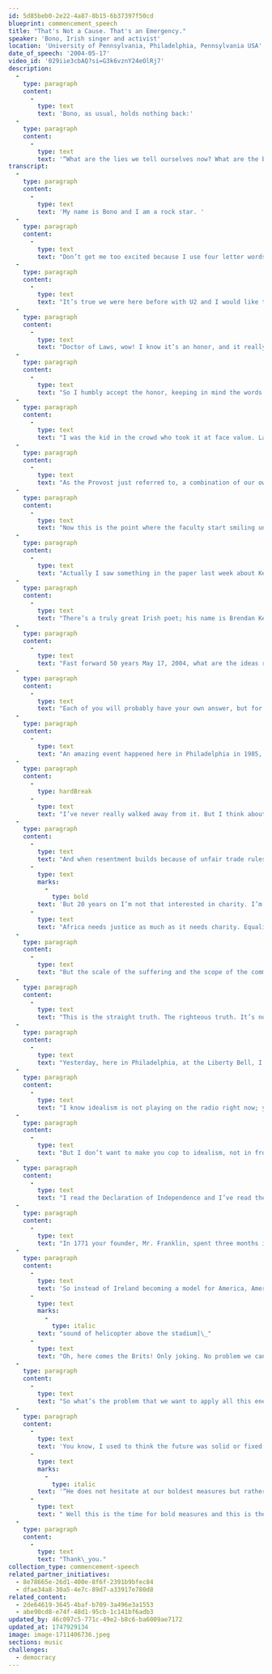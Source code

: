 ```yaml
---
id: 5d85beb0-2e22-4a87-8b15-6b37397f50cd
blueprint: commencement_speech
title: "That's Not a Cause. That's an Emergency."
speaker: 'Bono, Irish singer and activist'
location: 'University of Pennsylvania, Philadelphia, Pennsylvania USA'
date_of_speech: '2004-05-17'
video_id: '029iie3cbAQ?si=G3k6vznY24eOlRj7'
description:
  -
    type: paragraph
    content:
      -
        type: text
        text: 'Bono, as usual, holds nothing back:'
  -
    type: paragraph
    content:
      -
        type: text
        text: '“What are the lies we tell ourselves now? What are the blind spots of our age? What’s worth spending your post-Penn lives trying to do or undo? It might be something simple. It might be something as simple as our deep down refusal to believe that every human life has equal worth. Could that be it? Could that be it?”'
transcript:
  -
    type: paragraph
    content:
      -
        type: text
        text: 'My name is Bono and I am a rock star. '
  -
    type: paragraph
    content:
      -
        type: text
        text: "Don’t get me too excited because I use four letter words when I get excited. I’d just like to say to the parents, your children are safe, your country is safe, the\_FCC\_has taught me a lesson and the only four letter word I’m going to use today is\_PENN. Come to think of it, Bono is a four-letter word. The whole business of obscenity  --  I don’t think there’s anything certainly more unseemly than the site of a rock star in academic robes. It’s a bit like when people put their King Charles spaniels in little tartan sweats and hats. It’s not natural, and it doesn’t make the dog any\_smarter."
  -
    type: paragraph
    content:
      -
        type: text
        text: "It’s true we were here before with U2 and I would like to thank them for giving me a great life, as well as you. I’ve got a great rock and roll band that normally stand in the back when I’m talking to thousands of people in a football stadium and they were here with me I think it was seven years ago. Actually then I was with some other sartorial problems. I was wearing a mirror ball suit and I emerged from a forty-foot high revolving lemon. It was a cross between a space ship, a disco and a plastic fruit. I guess it was at that point when your Trustees decided to give me their highest\_honor."
  -
    type: paragraph
    content:
      -
        type: text
        text: "Doctor of Laws, wow! I know it’s an honor, and it really is an honor, but are you sure? Doctor of Law, all I can think about is the laws I’ve broken. Laws of nature, laws of physics, laws of the Commonwealth of Pennsylvania, and on a memorable night in the late seventies, I think it was Newton’s law of motion sickness. No, it’s true, my resume reads like a rap sheet. I have to come clean.\_I’ve broken a lot of laws, and the ones I haven’t I’ve certainly thought about. I have sinned in thought, word, and deed and God forgive me; actually God forgave me, but why would you? I’m here getting a doctorate, getting respectable, getting in the good graces of the powers that be, I hope it sends you students a powerful message: Crime does\_pay."
  -
    type: paragraph
    content:
      -
        type: text
        text: "So I humbly accept the honor, keeping in mind the words of a British playwright, John Mortimer it was, “No brilliance is needed in the law, nothing but common sense and relatively clean fingernails.” Well, at best I’ve got one of the two. But no, I never went to college, I’ve slept in some strange places, but the library wasn’t one of them. I studied rock and roll and I grew up in Dublin in the ’70s; music was an alarm bell for me, it woke me up to the world. I was 17 when I first saw The Clash, and it just sounded like revolution. The Clash were like, “This is a public service announcement\_ - with\_guitars.”\_"
  -
    type: paragraph
    content:
      -
        type: text
        text: "I was the kid in the crowd who took it at face value. Later I learned that a lot of the rebels were in it for the t-shirt. They’d wear the boots but they wouldn’t march. They’d smash bottles on their heads but they wouldn’t go to something more painful, like a town hall meeting. By the way I felt like that myself until recently. I didn’t expect change to come so slow. So agonizingly slow. I didn’t realize that the biggest obstacle to political and social progress wasn’t the Free Masons, or the Establishment, or the boot heal of whatever you consider the man to be, it was something much more\_subtle."
  -
    type: paragraph
    content:
      -
        type: text
        text: "As the Provost just referred to, a combination of our own indifference and the Kafkaesque labyrinth of those you encounter as people vanish down the corridors of bureaucracy. So for better or worse that was my education. I came away with a clear sense of the difference music could make in my own life, in other peoples lives if I did my job right, which if you’re a singer in a rock band means avoiding the obvious pitfalls, like say a mullet hairdo. If anyone here doesn’t know what a mullet is, by the way, your education’s certainly not complete. I’d ask for your money back. For a lead singer like me, a mullet is, I would suggest, arguably more dangerous than a drug problem. Yes, I had a mullet in the\_’80s."
  -
    type: paragraph
    content:
      -
        type: text
        text: "Now this is the point where the faculty start smiling uncomfortably and thinking maybe they should have offered me the honorary bachelors degree instead of the full blown (“He should have been the bachelor’s one; he’s talking about mullets and stuff…”); and if they’re asking what on earth I’m doing here, I think it’s a fair question: what am I doing here? More to the point: what are you doing here? Because if you don’t mind me saying so, this is a strange ending to an Ivy League education. Four years in these historic halls thinking great thoughts and now you’re sitting in a stadium better suited for football listening to an Irish rock star give a speech that is so far mostly about himself. What are you doing\_here?"
  -
    type: paragraph
    content:
      -
        type: text
        text: "Actually I saw something in the paper last week about Kermit the Frog giving a commencement address somewhere. One of the students was complaining, “I worked my ass off for four years to be addressed by a sock?” You have worked your ass off for this. For four years you’ve been buying, trading, and selling, everything you’ve got in this marketplace of ideas. The intellectual hustle. Your pockets are full, even if your parents’ are empty, and now you’ve got to figure out what to spend it on. Well, the going rate for change is not cheap. Big ideas are expensive. The University has had its share of big ideas. Benjamin Franklin had a few, so did Justice Brennen and in my opinion so does Judith Rodin. What a gorgeous girl. They all knew that if you’re gonna be good at your word if you’re gonna live up to your ideals and your education, it’s gonna cost you. So my question, I suppose, is: What’s the big idea? What’s your big idea? What are you willing to spend your moral capital, your intellectual capital, your cash, your sweat equity in pursuing outside of the walls of the University of\_Pennsylvania?"
  -
    type: paragraph
    content:
      -
        type: text
        text: "There’s a truly great Irish poet; his name is Brendan Kennelly, and he has this epic poem called the Book of Judas, and there’s a line in that poem that never leaves my mind: “If you want to serve the age, betray it.” What does that mean to betray the age? Well to me betraying the age means exposing its conceits, its foibles, its phony moral certitudes. It means telling the secrets of the age and facing harsher truths. Every age has its massive moral blind spots. We might not see them, but our children will. Slavery was one of them and the people who best served that age were the ones who called it as it was, which was ungodly and inhuman. Ben Franklin called it when he became president of the Pennsylvania Abolition Society. Segregation. There was another one. America sees this now but it took a civil rights movement to betray their age. And 50 years ago the\_U.S.\_Supreme Court betrayed the age May 17, 1954, Brown vs. Board of Education came down and put the lie to the idea that separate can ever really be equal. Amen to\_that.\_"
  -
    type: paragraph
    content:
      -
        type: text
        text: "Fast forward 50 years May 17, 2004, what are the ideas right now worth betraying? What are the lies we tell ourselves now? What are the blind spots of our age? What’s worth spending your post-Penn lives trying to do or undo? It might be something simple. It might be something as simple as our deep down refusal to believe that every human life has equal worth. Could that be it? Could that be\_it?"
  -
    type: paragraph
    content:
      -
        type: text
        text: "Each of you will probably have your own answer, but for me that is it. And for me the proving ground has been Africa. Africa makes a mockery of what we say, at least what I say, about equality. It questions our pieties and our commitments because there’s no way to look at what’s happening over there and it’s effect on all of us and conclude that we actually consider Africans as our equal before God. There is no\_chance."
  -
    type: paragraph
    content:
      -
        type: text
        text: "An amazing event happened here in Philadelphia in 1985, Live Aid, that whole ‘We Are The World’ phenomenon, the concert that happened here.\_ Well after that concert I went to Ethiopia with my wife, Ali; we were there for a month and an extraordinary thing happened to me. We used to wake up in the morning and the mist would be lifting; we’d see thousands and thousands of people who’d been walking all night to our food station were we were working. One man\_ –\_ I was standing outside talking to the translator\_ –\_ had this beautiful boy and he was saying to me in Amharic, I think it was, I said I can’t understand what he’s saying; and this nurse who spoke English and Amharic said to me, he’s saying will you take his son. He’s saying please take his son; he would be a great son for you. I was looking puzzled and he said, “You must take my son because if you don’t take my son, my son will surely die. If you take him he will go back to where he is and get an education.” (Probably like the ones we’re talking about today.) I had to say no; that was the rules there and I walked away from that man."
  -
    type: paragraph
    content:
      -
        type: hardBreak
      -
        type: text
        text: "I’ve never really walked away from it. But I think about that boy and that man and that’s when I started this journey that’s brought me here into this stadium. Because at that moment I became the worst scourge on God’s green earth, a rock star with a cause. Christ! Except it isn’t the cause. Seven thousand Africans dying every day of preventable, treatable disease like\_AIDS? That’s not a cause. That’s an emergency. And when the disease gets out of control because most of the population lives on less than one dollar a day? That’s not a cause. That’s an\_emergency."
  -
    type: paragraph
    content:
      -
        type: text
        text: "And when resentment builds because of unfair trade rules and the burden of unfair debt (they are debts, by the way, that keep Africans poor)? That’s not a cause. That’s an emergency.\_ So\_ –\_ We Are The World, Live Aid, Start Me Off, it was an extraordinary thing and really that event was about charity. "
      -
        type: text
        marks:
          -
            type: bold
        text: 'But 20 years on I’m not that interested in charity. I’m interested in justice. There’s a difference. '
      -
        type: text
        text: "Africa needs justice as much as it needs charity. Equality for Africa is a big idea. It’s a big expensive idea. I see the Wharton graduates now getting out the math on the back of their programs; numbers are intimidating aren’t they, but not to\_you!\_"
  -
    type: paragraph
    content:
      -
        type: text
        text: "But the scale of the suffering and the scope of the commitment, they often numb us into a kind of indifference. Wishing for the end to\_AIDS\_and extreme poverty in Africa is like wishing that gravity didn’t make things so damn heavy.\_ We can wish it, but what the hell can we do about it? Well, more than we think. We can’t fix every problem\_ –\_ corruption, natural calamities are part of the picture here\_ –\_ but the ones we can, we must. The debt burden, as I say, unfair trade, as I say, sharing our knowledge, the intellectual copyright for lifesaving drugs in a crisis; we can do that. And because we can, we must. Because we can, we must.\_Amen."
  -
    type: paragraph
    content:
      -
        type: text
        text: "This is the straight truth. The righteous truth. It’s not a theory; it’s a fact. The fact is that this generation\_ –\_ yours, my generation\_ –\_ we’re the first generation that can look at poverty and disease, look across the ocean to Africa and say with a straight face, we can be the first to end this stupid extreme poverty, where, in a world of plenty, a child can die for lack of food in it’s belly. We can be the first generation. It might take a while, but we can be that generation that says no to stupid poverty. It’s a fact, the economists confirm it. It’s an expensive fact but cheaper than say the Marshall Plan that saved Europe from communism and fascism. And cheaper I would argue than fighting wave after wave of terrorism’s new recruits. That’s the economics department over there, very good. It’s a fact. So why aren’t we pumping our fists in the air and cheering about it? Well probably because when we admit we can do something about it, we’ve got to do something about it. For the first time in history we have the know-how, we have the cash, we have the lifesaving drugs, but do we have the\_will?"
  -
    type: paragraph
    content:
      -
        type: text
        text: "Yesterday, here in Philadelphia, at the Liberty Bell, I met a lot of Americans who do have the will. From arch religious conservatives to young secular radicals, I just felt an incredible overpowering sense that this was possible. We’re calling it the\_ONE\_campaign, to put an end to\_AIDS\_and extreme poverty in Africa. They believe we can do it; so do I. I really, really do believe it. I just want you to know, I think this is obvious, but I’m not really going in for the warm fuzzy feeling thing; I’m not a hippy; I do not have flowers in my hair; I come from punk rock, all right. The Clash wore army boots not Birkenstocks. I believe America can do this! I believe that this generation can do this. In fact I want to hear an argument about why we\_shouldn’t."
  -
    type: paragraph
    content:
      -
        type: text
        text: "I know idealism is not playing on the radio right now; you don’t see it on\_TV; irony is on heavy rotation, the knowingness, the smirk, the tired joke. I’ve tried them all out but I’ll tell you this, outside this campus, and even inside it, idealism is under siege beset by materialism, narcissism and all the other isms of indifference. Baggism, Shaggism. Raggism. Notism. Graduationism. Chismism; I don’t know. Where’s John Lennon when you need\_him?"
  -
    type: paragraph
    content:
      -
        type: text
        text: "But I don’t want to make you cop to idealism, not in front of your parents, or your younger siblings. But what about Americanism? Will you cop to that at least? It’s not everywhere in fashion these days. Americanism. Not very big in Europe, truth be told. No less on Ivy League college campuses. But it all depends on your definition of Americanism. Me, I’m in love with this country called America. I’m a huge fan of America, I’m one of those annoying fans, you know the ones that read the\_CD\_notes and follow you into bathrooms and ask you all kinds of annoying questions about why you didn’t live up to that. I’m that kind of\_fan."
  -
    type: paragraph
    content:
      -
        type: text
        text: "I read the Declaration of Independence and I’ve read the Constitution of the United States, and they are some liner notes dude. As I said yesterday I made my pilgrimage to Independence Hall, and I love America because America is not just a country, it’s an idea. You see my country, Ireland, is a great country, but it’s not an idea. America is an idea, but it’s an idea that brings with it some baggage, like power brings responsibility. It’s an idea that brings with it equality, but equality, even though it’s the highest calling, is the hardest to reach. The idea that anything is possible, that’s one of the reasons why I’m a fan of America. It’s like hey, look there’s the moon up there, lets take a walk on it, bring back a piece of it. That’s the kind of America that I’m a fan\_of."
  -
    type: paragraph
    content:
      -
        type: text
        text: "In 1771 your founder, Mr. Franklin, spent three months in Ireland and Scotland to look at the relationship they had with England to see if this could be a model for America, whether America should follow their example and remain a part of the British Empire. Franklin was deeply, deeply distressed by what he saw. In Ireland he saw how England had put a stranglehold on Irish trade, how absentee English landlords exploited Irish tenant farmers and how those farmers in Franklin’s words, “lived in wretched hovels of mud and straw, were clothed in rags and subsisted chiefly on potatoes.”\_ Not exactly the American\_dream."
  -
    type: paragraph
    content:
      -
        type: text
        text: 'So instead of Ireland becoming a model for America, America became a model for Ireland in our own struggle for independence. When the potatoes ran out, millions of Irish men, women and children packed their bags got on a boat and showed up right here. And we’re still doing it. We’re not even starving anymore. Loads of potatoes! In fact if there’s any Irish out there, I’ve breaking news from Dublin: the potato famine is over you can come home now. But why are we still showing up? Because we love the idea of America. We love the crackle and the hustle, we love the spirit that gives a finger to fate, the spirit that says there’s no hurdle we can’t clear and no problem we can’t fix… ['
      -
        type: text
        marks:
          -
            type: italic
        text: "sound of helicopter above the stadium]\_"
      -
        type: text
        text: "Oh, here comes the Brits! Only joking. No problem we can’t\_fix."
  -
    type: paragraph
    content:
      -
        type: text
        text: "So what’s the problem that we want to apply all this energy and intellect to? Every era has its defining struggle and the fate of Africa is one of ours. It’s not the only one, but in the history books it’s easily going to make the top five, what we did or what we did not do. It’s a proving ground, as I said earlier, for the idea of equality. But whether it’s this or something else, I hope you’ll pick a fight and get in it. Get your boots dirty; get rough; steel your courage with a final drink there at Smoky Joe’s, one last primal scream and go. Sing the melody line you hear in your own head; remember, you don’t owe anybody any explanations; you don’t owe your parents any explanations; you don’t owe your professors any\_explanations."
  -
    type: paragraph
    content:
      -
        type: text
        text: 'You know, I used to think the future was solid or fixed, something you inherited like an old building that you move into when the previous generation moves out or gets chased out. But it’s not. The future is not fixed; it’s fluid. You can build your own building, or hut or condo, whatever; this is the metaphor part of the speech by the way. But my point is that the world is more malleable than you think and it’s waiting for you to hammer it into shape. Now if I were a folksinger I’d immediately launch into “If I Had a Hammer” right now, get you all singing and swaying. But as I say I come from punk rock, so I’d rather have the bloody hammer right here in my fist. That’s what this degree of yours is, a blunt instrument. So go forth and build something with it. Remember what John Adams said about Ben Franklin, '
      -
        type: text
        marks:
          -
            type: italic
        text: '“He does not hesitate at our boldest measures but rather seems to think us too irresolute.”'
      -
        type: text
        text: " Well this is the time for bold measures and this is the country and you are the\_generation."
  -
    type: paragraph
    content:
      -
        type: text
        text: "Thank\_you."
collection_type: commencement-speech
related_partner_initiatives:
  - 8e78665e-26d1-400e-8f6f-2391b9bfec84
  - dfae34a8-30a5-4e7c-89d7-a33917e780d8
related_content:
  - 2de64619-3645-4baf-b709-3a496e3a1553
  - abe90cd8-e74f-48d1-95cb-1c141bf6adb3
updated_by: 46c097c5-771c-49e2-b8c6-ba6009ae7172
updated_at: 1747929134
image: image-1711406736.jpeg
sections: music
challenges:
  - democracy
---
```

